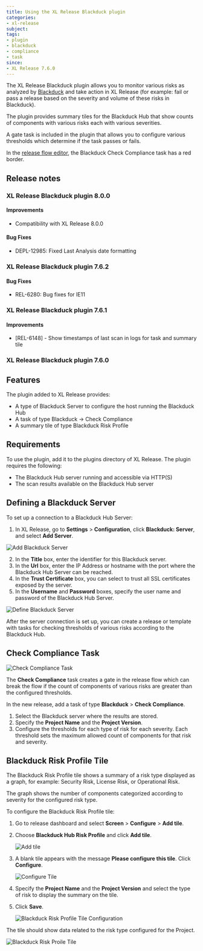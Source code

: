 ```yaml
---
title: Using the XL Release Blackduck plugin
categories:
- xl-release
subject:
tags:
- plugin
- blackduck
- compliance
- task
since:
- XL Release 7.6.0
---
```


The XL Release Blackduck plugin allows you to monitor various risks as analyzed by [Blackduck](https://www.blackducksoftware.com/) and take action in XL Release (for example: fail or pass a release based on the severity and volume of these risks in Blackduck).

The plugin provides summary tiles for the Blackduck Hub that show counts of components with various risks each with various severities.

A gate task is included in the plugin that allows you to configure various thresholds which determine if the task passes or fails.

In the [release flow editor](/xl-release/how-to/using-the-release-flow-editor.html), the Blackduck Check Compliance task has a red border.

## Release notes

### XL Release Blackduck plugin 8.0.0

#### Improvements

* Compatibility with XL Release 8.0.0

#### Bug Fixes

* DEPL-12985: Fixed Last Analysis date formatting

### XL Release Blackduck plugin 7.6.2

#### Bug Fixes

* REL-6280: Bug fixes for IE11

### XL Release Blackduck plugin 7.6.1

#### Improvements

* [REL-6148] - Show timestamps of last scan in logs for task and summary tile

### XL Release Blackduck plugin 7.6.0

## Features

The plugin added to XL Release provides:

* A type of Blackduck Server to configure the host running the Blackduck Hub
* A task of type Blackduck -> Check Compliance
* A summary tile of type Blackduck Risk Profile

## Requirements

To use the plugin, add it to the plugins directory of XL Release. The plugin requires the following:

* The Blackduck Hub server running and accessible via HTTP(S)
* The scan results available on the Blackduck Hub server

## Defining a Blackduck Server

To set up a connection to a Blackduck Hub Server:

1. In XL Release, go to **Settings** > **Configuration**, click **Blackduck: Server**, and select **Add Server**.

  ![Add Blackduck Server](../images/xlr-blackduck-plugin/configure-server-add-server.png)

2. In the **Title** box, enter the identifier for this Blackduck server.
3. In the **Url** box, enter the IP Address or hostname with the port where the Blackduck Hub Server can be reached.
4. In the **Trust Certificate** box, you can select to trust all SSL certificates exposed by the server.
5. In the **Username** and **Password** boxes, specify the user name and password of the Blackduck Hub Server.

  ![Define Blackduck Server](../images/xlr-blackduck-plugin/configure-server-configuration.png)

After the server connection is set up, you can create a release or template with tasks for checking thresholds of various risks according to the Blackduck Hub.

## Check Compliance Task

![Check Compliance Task](../images/xlr-blackduck-plugin/check-compliance-task.png)

The **Check Compliance** task creates a gate in the release flow which can break the flow if the count of components of various risks are greater than the configured thresholds.

In the new release, add a task of type **Blackduck** > **Check Compliance**.

1. Select the Blackduck server where the results are stored.
2. Specify the **Project Name** and the **Project Version**.
3. Configure the thresholds for each type of risk for each severity. Each threshold sets the maximum allowed count of components for that risk and severity.

## Blackduck Risk Profile Tile

The Blackduck Risk Profile tile shows a summary of a risk type displayed as a graph, for example: Security Risk, License Risk, or Operational Risk.

The graph shows the number of components categorized according to severity for the configured risk type.

To configure the Blackduck Risk Profile tile:

1. Go to release dashboard and select **Screen** > **Configure** > **Add tile**.
2. Choose **Blackduck Hub Risk Profile** and click **Add tile**.

    ![Add tile](../images/xlr-blackduck-plugin/add-tile-popup.png)

3. A blank tile appears with the message **Please configure this tile**. Click **Configure**.

    ![Configure Tile](../images/xlr-blackduck-plugin/configure-tile-blank.png)

4. Specify the **Project Name** and the **Project Version** and select the type of risk to display the summary on the tile.
5. Click **Save**.

    ![Blackduck Risk Profile Tile Configuration](../images/xlr-blackduck-plugin/configure-tile.png)

The tile should show data related to the risk type configured for the Project.

![Blackduck Risk Proile Tile](../images/xlr-blackduck-plugin/tile-license-risk.png)

